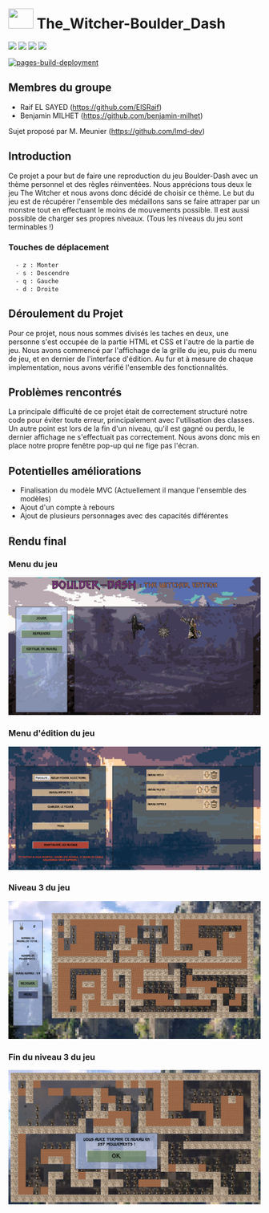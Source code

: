 # <img src="https://github.com/benjamin-milhet/Boulder-Dash_The-Witcher/blob/main/images/P.png" height="40" width="50" /> The_Witcher-Boulder_Dash

<img src="https://img.shields.io/badge/JavaScript-323330?style=for-the-badge&logo=javascript&logoColor=F7DF1E" /> <img src="https://img.shields.io/badge/HTML5-E34F26?style=for-the-badge&logo=html5&logoColor=white" /> <img src="https://img.shields.io/badge/CSS3-1572B6?style=for-the-badge&logo=css3&logoColor=white" /> <img src="https://img.shields.io/badge/GitHub%20Pages-222222?style=for-the-badge&logo=GitHub%20Pages&logoColor=white" />

[![pages-build-deployment](https://github.com/benjamin-milhet/Boulder-Dash_The-Witcher/actions/workflows/pages/pages-build-deployment/badge.svg)](https://github.com/benjamin-milhet/Boulder-Dash_The-Witcher/actions/workflows/pages/pages-build-deployment)

## Membres du groupe

  - Raif EL SAYED (https://github.com/ElSRaif)
  - Benjamin MILHET (https://github.com/benjamin-milhet)


Sujet proposé par M. Meunier (https://github.com/lmd-dev)

## Introduction
Ce projet a pour but de faire une reproduction du jeu Boulder-Dash avec un thème personnel et des règles réinventées. Nous apprécions tous deux le jeu The Witcher et nous avons donc décidé de choisir ce thème. Le but du jeu est de récupérer l'ensemble des médaillons sans se faire attraper par un monstre tout en effectuant le moins de mouvements possible. Il est aussi possible de charger ses propres niveaux. (Tous les niveaus du jeu sont terminables !)

### Touches de déplacement
```
  - z : Monter
  - s : Descendre
  - q : Gauche
  - d : Droite
```

## Déroulement du Projet
Pour ce projet, nous nous sommes divisés les taches en deux, une personne s'est occupée de la partie HTML et CSS et l'autre de la partie de jeu.
Nous avons commencé par l'affichage de la grille du jeu, puis du menu de jeu, et en dernier de l'interface d'édition. Au fur et à mesure de chaque implementation, nous avons vérifié l'ensemble des fonctionnalités.

## Problèmes rencontrés
La principale difficulté de ce projet était de correctement structuré notre code pour éviter toute erreur, principalement avec l'utilisation des classes. Un autre point est lors de la fin d'un niveau, qu'il est gagné ou perdu, le dernier affichage ne s'effectuait pas correctement. Nous avons donc mis en place notre propre fenêtre pop-up qui ne fige pas l'écran.

## Potentielles améliorations

  - Finalisation du modèle MVC (Actuellement il manque l'ensemble des modèles)
  - Ajout d'un compte à rebours
  - Ajout de plusieurs personnages avec des capacités différentes

## Rendu final

### Menu du jeu
![alt text](https://github.com/Orchanyne/Boulder-Dash_The-Witcher/blob/main/readme_img/menu.png?raw=true)

### Menu d'édition du jeu
![alt text](https://github.com/Orchanyne/Boulder-Dash_The-Witcher/blob/main/readme_img/edition.png?raw=true)

### Niveau 3 du jeu
![alt text](https://github.com/Orchanyne/Boulder-Dash_The-Witcher/blob/main/readme_img/niveau3.png?raw=true)

### Fin du niveau 3 du jeu
![alt text](https://github.com/Orchanyne/Boulder-Dash_The-Witcher/blob/main/readme_img/finishNiveau3.png?raw=true)

